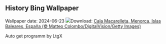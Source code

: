 ## History Bing Wallpaper
Wallpaper date: 2024-06-23
![](https://www.bing.com/th?id=OHR.SanJuanMenorca_ES-ES8672078305_UHD.jpg&w=1000)Download: [Cala Macarelleta, Menorca, Islas Baleares, España (© Matteo Colombo/DigitalVision/Getty Images)](https://www.bing.com/th?id=OHR.SanJuanMenorca_ES-ES8672078305_UHD.jpg)

Auto get programm by LtgX

